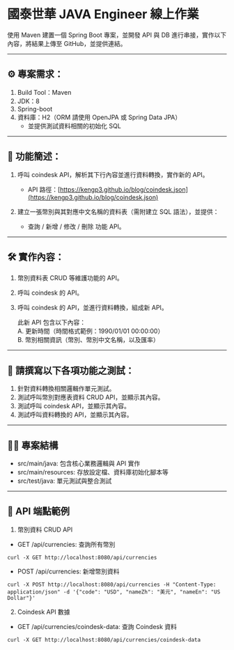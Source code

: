 # 國泰世華 JAVA Engineer 線上作業

使用 Maven 建置一個 Spring Boot 專案，並開發 API 與 DB 進行串接，實作以下內容，將結果上傳至 GitHub，並提供連結。

---

## ⚙️ 專案需求：

1. Build Tool：Maven
2. JDK：8
3. Spring-boot
4. 資料庫：H2（ORM 請使用 OpenJPA 或 Spring Data JPA）
    - 並提供測試資料相關的初始化 SQL

---

## 📌 功能簡述：

1. 呼叫 coindesk API，解析其下行內容並進行資料轉換，實作新的 API。
    - API 路徑：[https://kengp3.github.io/blog/coindesk.json](https://kengp3.github.io/blog/coindesk.json)

2. 建立一張幣別與其對應中文名稱的資料表（需附建立 SQL 語法），並提供：
    - 查詢 / 新增 / 修改 / 刪除 功能 API。

---

## 🛠️ 實作內容：

1. 幣別資料表 CRUD 等維護功能的 API。
2. 呼叫 coindesk 的 API。
3. 呼叫 coindesk 的 API，並進行資料轉換，組成新 API。

   此新 API 包含以下內容：  
   A. 更新時間（時間格式範例：1990/01/01 00:00:00）  
   B. 幣別相關資訊（幣別、幣別中文名稱，以及匯率）

---

## 🧪 請撰寫以下各項功能之測試：

1. 針對資料轉換相關邏輯作單元測試。
2. 測試呼叫幣別對應表資料 CRUD API，並顯示其內容。
3. 測試呼叫 coindesk API，並顯示其內容。
4. 測試呼叫資料轉換的 API，並顯示其內容。

---

## 🧑‍💻 專案結構
- src/main/java: 包含核心業務邏輯與 API 實作
- src/main/resources: 存放設定檔、資料庫初始化腳本等
- src/test/java: 單元測試與整合測試

---

## 📝 API 端點範例

1. 幣別資料 CRUD API
- GET /api/currencies: 查詢所有幣別
```
curl -X GET http://localhost:8080/api/currencies
```

- POST /api/currencies: 新增幣別資料
```
curl -X POST http://localhost:8080/api/currencies -H "Content-Type: application/json" -d '{"code": "USD", "nameZh": "美元", "nameEn": "US Dollar"}'
```

2. Coindesk API 數據
- GET /api/currencies/coindesk-data: 查詢 Coindesk 資料
```
curl -X GET http://localhost:8080/api/currencies/coindesk-data
```
